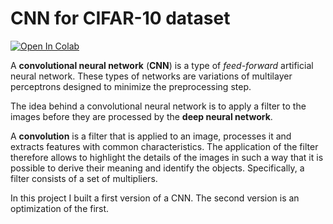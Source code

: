 # CNN for CIFAR-10 dataset

[![Open In Colab](https://colab.research.google.com/assets/colab-badge.svg)](https://colab.research.google.com/drive/1_s9-rXYrhqSf06J_-OrbmFyTTCEHrp0p)

A **convolutional neural network** (**CNN**) is a type of *feed-forward* artificial neural network. These types of networks are variations of multilayer perceptrons designed to minimize the preprocessing step.

The idea behind a convolutional neural network is to apply a filter to the images before they are processed by the **deep neural network**.

A **convolution** is a filter that is applied to an image, processes it and extracts features with common characteristics. 
The application of the filter therefore allows to highlight the details of the images in such a way that it is possible to derive their meaning and identify the objects. Specifically, a filter consists of a set of multipliers.

In this project I built a first version of a CNN. The second version is an optimization of the first.
